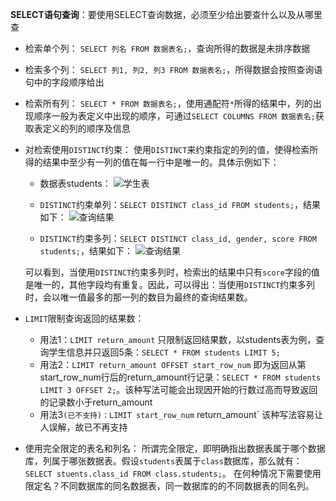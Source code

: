 **SELECT语句查询**：要使用SELECT查询数据，必须至少给出要查什么以及从哪里查

  - 检索单个列：
    `SELECT 列名 FROM 数据表名;`，查询所得的数据是未排序数据
  
  - 检索多个列：
    `SELECT 列1, 列2, 列3 FROM 数据表名;`，所得数据会按照查询语句中的字段顺序给出
  
  - 检索所有列：
    `SELECT * FROM 数据表名;`，使用通配符`*`所得的结果中，列的出现顺序一般为表定义中出现的顺序，可通过`SELECT COLUMNS FROM 数据表名;`获取表定义的列的顺序及信息

  - 对检索使用`DISTINCT`约束：
    使用`DISTINCT`来约束指定的列的值，使得检索所得的结果中至少有一列的值在每一行中是唯一的。具体示例如下：
    - 数据表students：
    ![学生表](leanote://file/getImage?fileId=5de4fdd2ab6441193f006d7a)
    
    - `DISTINCT`约束单列：`SELECT DISTINCT class_id FROM students;`，结果如下：
    ![查询结果](leanote://file/getImage?fileId=5de4fdd2ab6441193f006d7b)
    
    - `DISTINCT`约束多列：`SELECT DISTINCT class_id, gender, score FROM students;`，结果如下：
    ![查询结果](leanote://file/getImage?fileId=5de4fdd2ab6441193f006d79)
    
    可以看到，当使用`DISTINCT`约束多列时，检索出的结果中只有`score`字段的值是唯一的，其他字段均有重复。因此，可以得出：当使用`DISTINCT`约束多列时，会以唯一值最多的那一列的数目为最终的查询结果数。
  
  - `LIMIT`限制查询返回的结果数：
    - 用法1：`LIMIT return_amount`
      只限制返回结果数，以students表为例，查询学生信息并只返回5条：`SELECT * FROM students LIMIT 5;`
    - 用法2：`LIMIT return_amount OFFSET start_row_num`
      即为返回从第start_row_num行后的return_amount行记录：`SELECT * FROM students LIMIT 3 OFFSET 2;`。该种写法可能会出现因开始的行数过高而导致返回的记录数小于return_amount
    - 用法3`(已不支持)：LIMIT start_row_num` return_amount`
      该种写法容易让人误解，故已不再支持

  - 使用完全限定的表名和列名：
    所谓完全限定，即明确指出数据表属于哪个数据库，列属于哪张数据表。假设`students`表属于`class`数据库，那么就有：`SELECT stuents.class_id FROM class.students;`。
    在何种情况下需要使用限定名？不同数据库的同名数据表，同一数据库的的不同数据表的同名列。